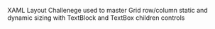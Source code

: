 XAML Layout Challenege used to master Grid row/column static and dynamic sizing with TextBlock and TextBox children controls
